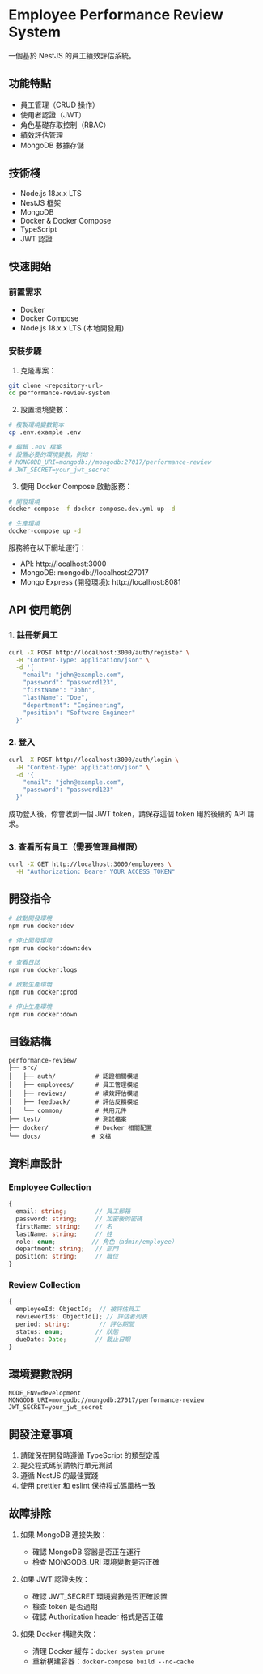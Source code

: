 # Employee Performance Review System

一個基於 NestJS 的員工績效評估系統。

## 功能特點

- 員工管理（CRUD 操作）
- 使用者認證（JWT）
- 角色基礎存取控制（RBAC）
- 績效評估管理
- MongoDB 數據存儲

## 技術棧

- Node.js 18.x.x LTS
- NestJS 框架
- MongoDB
- Docker & Docker Compose
- TypeScript
- JWT 認證

## 快速開始

### 前置需求

- Docker
- Docker Compose
- Node.js 18.x.x LTS (本地開發用)

### 安裝步驟

1. 克隆專案：
```bash
git clone <repository-url>
cd performance-review-system
```

2. 設置環境變數：
```bash
# 複製環境變數範本
cp .env.example .env

# 編輯 .env 檔案
# 設置必要的環境變數，例如：
# MONGODB_URI=mongodb://mongodb:27017/performance-review
# JWT_SECRET=your_jwt_secret
```

3. 使用 Docker Compose 啟動服務：

```bash
# 開發環境
docker-compose -f docker-compose.dev.yml up -d

# 生產環境
docker-compose up -d
```

服務將在以下網址運行：
- API: http://localhost:3000
- MongoDB: mongodb://localhost:27017
- Mongo Express (開發環境): http://localhost:8081

## API 使用範例

### 1. 註冊新員工

```bash
curl -X POST http://localhost:3000/auth/register \
  -H "Content-Type: application/json" \
  -d '{
    "email": "john@example.com",
    "password": "password123",
    "firstName": "John",
    "lastName": "Doe",
    "department": "Engineering",
    "position": "Software Engineer"
  }'
```

### 2. 登入

```bash
curl -X POST http://localhost:3000/auth/login \
  -H "Content-Type: application/json" \
  -d '{
    "email": "john@example.com",
    "password": "password123"
  }'
```

成功登入後，你會收到一個 JWT token，請保存這個 token 用於後續的 API 請求。

### 3. 查看所有員工（需要管理員權限）

```bash
curl -X GET http://localhost:3000/employees \
  -H "Authorization: Bearer YOUR_ACCESS_TOKEN"
```

## 開發指令

```bash
# 啟動開發環境
npm run docker:dev

# 停止開發環境
npm run docker:down:dev

# 查看日誌
npm run docker:logs

# 啟動生產環境
npm run docker:prod

# 停止生產環境
npm run docker:down
```

## 目錄結構

```
performance-review/
├── src/
│   ├── auth/           # 認證相關模組
│   ├── employees/      # 員工管理模組
│   ├── reviews/        # 績效評估模組
│   ├── feedback/       # 評估反饋模組
│   └── common/         # 共用元件
├── test/               # 測試檔案
├── docker/             # Docker 相關配置
└── docs/              # 文檔
```

## 資料庫設計

### Employee Collection
```typescript
{
  email: string;        // 員工郵箱
  password: string;     // 加密後的密碼
  firstName: string;    // 名
  lastName: string;     // 姓
  role: enum;          // 角色（admin/employee）
  department: string;   // 部門
  position: string;     // 職位
}
```

### Review Collection
```typescript
{
  employeeId: ObjectId;  // 被評估員工
  reviewerIds: ObjectId[]; // 評估者列表
  period: string;        // 評估期間
  status: enum;         // 狀態
  dueDate: Date;        // 截止日期
}
```

## 環境變數說明

```env
NODE_ENV=development
MONGODB_URI=mongodb://mongodb:27017/performance-review
JWT_SECRET=your_jwt_secret
```

## 開發注意事項

1. 請確保在開發時遵循 TypeScript 的類型定義
2. 提交程式碼前請執行單元測試
3. 遵循 NestJS 的最佳實踐
4. 使用 prettier 和 eslint 保持程式碼風格一致

## 故障排除

1. 如果 MongoDB 連接失敗：
   - 確認 MongoDB 容器是否正在運行
   - 檢查 MONGODB_URI 環境變數是否正確

2. 如果 JWT 認證失敗：
   - 確認 JWT_SECRET 環境變數是否正確設置
   - 檢查 token 是否過期
   - 確認 Authorization header 格式是否正確

3. 如果 Docker 構建失敗：
   - 清理 Docker 緩存：`docker system prune`
   - 重新構建容器：`docker-compose build --no-cache`
